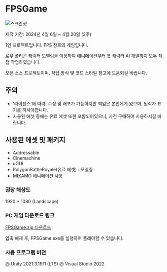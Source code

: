 # FPSGame

![스크린샷](https://github.com/MDJ0126/FPSGame/blob/main/playImage.gif?raw=true)

제작 기간: 2024년 4월 6일 ~ 4월 20일 (2주)

1인 프로젝트입니다. FPS 장르의 게임입니다.

로우 폴리곤 캐릭터 모델링을 이용하여 애니메이션부터 봇 캐릭터 AI 개발까지 모두 직접 작업하였습니다.

오픈 소스 프로젝트이며, 작업 방식 및 코드 스타일 참고에 도움되길 바랍니다.

## 주의
- '라이센스'에 따라, 수정 및 배포가 가능하지만 책임은 본인에게 있으며, 원작자 표기를 하셔야합니다.
- 사용된 에셋 중에는 유료 에셋 또한 포함되어있으니, 사전 구매하여 사용하시길 바랍니다.

## 사용된 에셋 및 패키지
- Addressable
- Cinemachine
- uGUI
- PolygonBattleRoyale(유료 에셋) : 모델링
- MIXAMO 애니메이션 사용

### 권장 해상도
1920 * 1080 (Landscape)

### PC 게임 다운로드 링크
[FPSGame.zip 다운로드](https://github.com/MDJ0126/FPSGame/blob/main/Build/FPSGame.zip?raw=true)

압축 해제 후, FPSGame.exe를 실행하여 플레이할 수 있습니다.

### 사용 프로그램 버전
@ Unity 2021.3.19f1 (LTS)
@ Visual Studio 2022